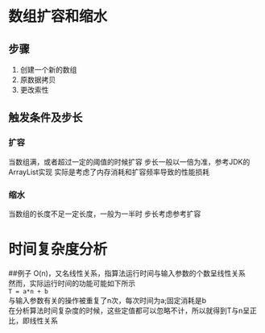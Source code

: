 # 数组扩容和缩水
## 步骤
1. 创建一个新的数组
2. 原数据拷贝
3. 更改索性

## 触发条件及步长
### 扩容
当数组满，或者超过一定的阈值的时候扩容
步长一般以一倍为准，参考JDK的ArrayList实现
实际是考虑了内存消耗和扩容频率导致的性能损耗
### 缩水
当数组的长度不足一定长度，一般为一半时
步长考虑参考扩容

# 时间复杂度分析
##例子
O(n)，又名线性关系，指算法运行时间与输入参数的个数呈线性关系  
然而，实际运行时间的功能可能如下所示  
`T = a*n + b`  
与输入参数有关的操作被重复了n次，每次时间为a;固定消耗是b  
在分析算法时间复杂度的时候，这些定值都可以忽略不计，所以就得到T与n呈正比，即线性关系
